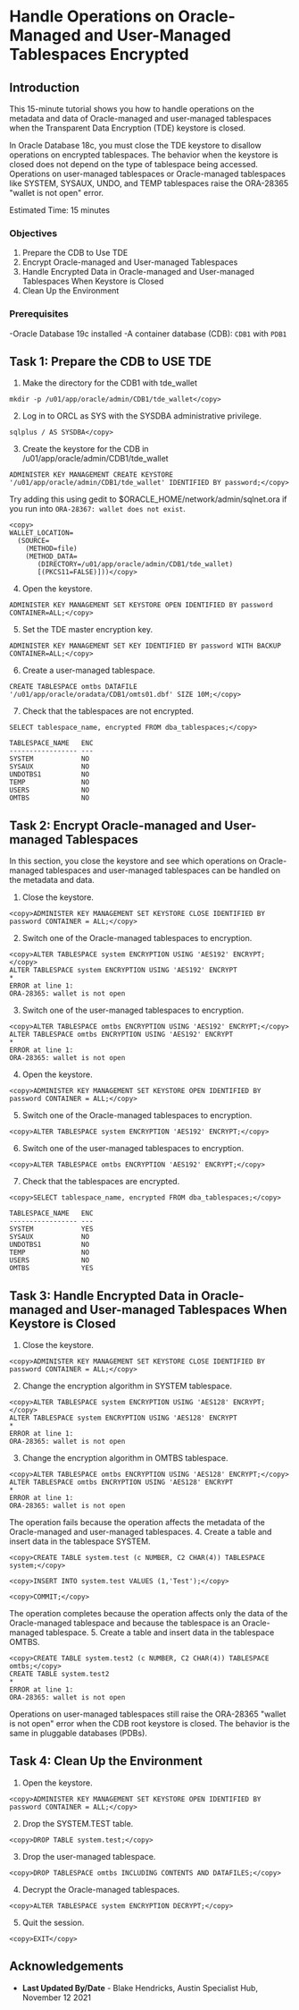 # Handle Operations on Oracle-Managed and User-Managed Tablespaces Encrypted</copy>

## Introduction

This 15-minute tutorial shows you how to handle operations on the metadata and data of Oracle-managed and user-managed tablespaces when the Transparent Data Encryption (TDE) keystore is closed.

In Oracle Database 18c, you must close the TDE keystore to disallow operations on encrypted tablespaces. The behavior when the keystore is closed does not depend on the type of tablespace being accessed. Operations on user-managed tablespaces or Oracle-managed tablespaces like SYSTEM, SYSAUX, UNDO, and TEMP tablespaces raise the ORA-28365 "wallet is not open" error.

Estimated Time: 15 minutes

### Objectives
1. Prepare the CDB to Use TDE
2. Encrypt Oracle-managed and User-managed Tablespaces
3. Handle Encrypted Data in Oracle-managed and User-managed Tablespaces When Keystore is Closed
4. Clean Up the Environment

### Prerequisites
-Oracle Database 19c installed
-A container database (CDB): `CDB1` with `PDB1`

## Task 1: Prepare the CDB to USE TDE
1. Make the directory for the CDB1 with tde_wallet
```
mkdir -p /u01/app/oracle/admin/CDB1/tde_wallet</copy>
```
2. Log in to ORCL as SYS with the SYSDBA administrative privilege.
```
sqlplus / AS SYSDBA</copy>
```
3. Create the keystore for the CDB in /u01/app/oracle/admin/CDB1/tde_wallet
```
ADMINISTER KEY MANAGEMENT CREATE KEYSTORE '/u01/app/oracle/admin/CDB1/tde_wallet' IDENTIFIED BY password;</copy>

```
Try adding this using gedit to $ORACLE_HOME/network/admin/sqlnet.ora if you run into `ORA-28367: wallet does not exist`.
```
<copy>
WALLET_LOCATION=
  (SOURCE=
    (METHOD=file)
    (METHOD_DATA=
       (DIRECTORY=/u01/app/oracle/admin/CDB1/tde_wallet)
       [(PKCS11=FALSE)]))</copy>
 ```
4. Open the keystore.
```
ADMINISTER KEY MANAGEMENT SET KEYSTORE OPEN IDENTIFIED BY password CONTAINER=ALL;</copy>
```
5. Set the TDE master encryption key.
```
ADMINISTER KEY MANAGEMENT SET KEY IDENTIFIED BY password WITH BACKUP CONTAINER=ALL;</copy>
```
6. Create a user-managed tablespace.
```
CREATE TABLESPACE omtbs DATAFILE '/u01/app/oracle/oradata/CDB1/omts01.dbf' SIZE 10M;</copy>
```
7. Check that the tablespaces are not encrypted.
```
SELECT tablespace_name, encrypted FROM dba_tablespaces;</copy>

TABLESPACE_NAME   ENC
----------------- ---
SYSTEM            NO
SYSAUX            NO
UNDOTBS1          NO
TEMP              NO
USERS             NO
OMTBS             NO
```

## Task 2: Encrypt Oracle-managed and User-managed Tablespaces
In this section, you close the keystore and see which operations on Oracle-managed tablespaces and user-managed tablespaces can be handled on the metadata and data.

1. Close the keystore.
```
<copy>ADMINISTER KEY MANAGEMENT SET KEYSTORE CLOSE IDENTIFIED BY password CONTAINER = ALL;</copy>
```
2. Switch one of the Oracle-managed tablespaces to encryption.
```
<copy>ALTER TABLESPACE system ENCRYPTION USING 'AES192' ENCRYPT;</copy>
ALTER TABLESPACE system ENCRYPTION USING 'AES192' ENCRYPT
*
ERROR at line 1:
ORA-28365: wallet is not open
```
3. Switch one of the user-managed tablespaces to encryption.
```
<copy>ALTER TABLESPACE omtbs ENCRYPTION USING 'AES192' ENCRYPT;</copy>
ALTER TABLESPACE omtbs ENCRYPTION USING 'AES192' ENCRYPT
*
ERROR at line 1:
ORA-28365: wallet is not open
```
4. Open the keystore.
```
<copy>ADMINISTER KEY MANAGEMENT SET KEYSTORE OPEN IDENTIFIED BY password CONTAINER = ALL;</copy>
```
5. Switch one of the Oracle-managed tablespaces to encryption.
```
<copy>ALTER TABLESPACE system ENCRYPTION 'AES192' ENCRYPT;</copy>
```
6. Switch one of the user-managed tablespaces to encryption.
```
<copy>ALTER TABLESPACE omtbs ENCRYPTION 'AES192' ENCRYPT;</copy>
```
7. Check that the tablespaces are encrypted.
```
<copy>SELECT tablespace_name, encrypted FROM dba_tablespaces;</copy>

TABLESPACE_NAME   ENC
----------------- ---
SYSTEM            YES
SYSAUX            NO
UNDOTBS1          NO
TEMP              NO
USERS             NO
OMTBS             YES
```
## Task 3: Handle Encrypted Data in Oracle-managed and User-managed Tablespaces When Keystore is Closed
1. Close the keystore.
```
<copy>ADMINISTER KEY MANAGEMENT SET KEYSTORE CLOSE IDENTIFIED BY password CONTAINER = ALL;</copy>
```
2. Change the encryption algorithm in SYSTEM tablespace.
```
<copy>ALTER TABLESPACE system ENCRYPTION USING 'AES128' ENCRYPT;</copy>
ALTER TABLESPACE system ENCRYPTION USING 'AES128' ENCRYPT
*
ERROR at line 1:
ORA-28365: wallet is not open
```
3. Change the encryption algorithm in OMTBS tablespace.
```
<copy>ALTER TABLESPACE omtbs ENCRYPTION USING 'AES128' ENCRYPT;</copy>
ALTER TABLESPACE omtbs ENCRYPTION USING 'AES128' ENCRYPT
*
ERROR at line 1:
ORA-28365: wallet is not open
```
The operation fails because the operation affects the metadata of the Oracle-managed and user-managed tablespaces.
4. Create a table and insert data in the tablespace SYSTEM.
```
<copy>CREATE TABLE system.test (c NUMBER, C2 CHAR(4)) TABLESPACE system;</copy>
```
```
<copy>INSERT INTO system.test VALUES (1,'Test');</copy>
```
```
<copy>COMMIT;</copy>
```
The operation completes because the operation affects only the data of the Oracle-managed tablespace and because the tablespace is an Oracle-managed tablespace.
5. Create a table and insert data in the tablespace OMTBS.
```
<copy>CREATE TABLE system.test2 (c NUMBER, C2 CHAR(4)) TABLESPACE omtbs;</copy>
CREATE TABLE system.test2
*
ERROR at line 1:
ORA-28365: wallet is not open
```
Operations on user-managed tablespaces still raise the ORA-28365 "wallet is not open" error when the CDB root keystore is closed.
The behavior is the same in pluggable databases (PDBs).

## Task 4: Clean Up the Environment
1. Open the keystore.
```
<copy>ADMINISTER KEY MANAGEMENT SET KEYSTORE OPEN IDENTIFIED BY password CONTAINER = ALL;</copy>
```
2. Drop the SYSTEM.TEST table.
```
<copy>DROP TABLE system.test;</copy>
```
3. Drop the user-managed tablespace.
```
<copy>DROP TABLESPACE omtbs INCLUDING CONTENTS AND DATAFILES;</copy>
```
4. Decrypt the Oracle-managed tablespaces.
```
<copy>ALTER TABLESPACE system ENCRYPTION DECRYPT;</copy>
```
5. Quit the session.<copy>
```
<copy>EXIT</copy>
```



## Acknowledgements
- **Last Updated By/Date** - Blake Hendricks, Austin Specialist Hub, November 12 2021

